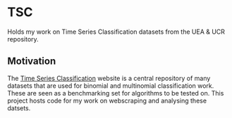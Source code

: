 
# TSC

Holds my work on Time Series Classification datasets from the UEA & UCR
repository.

## Motivation

The [Time Series
Classification](http://www.timeseriesclassification.com/index.php)
website is a central repository of many datasets that are used for
binomial and multinomial classification work. These are seen as a
benchmarking set for algorithms to be tested on. This project hosts code
for my work on webscraping and analysing these datsets.

